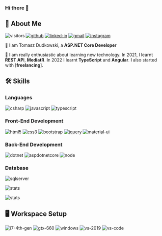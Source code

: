 ### Hi there 👋

<!--
**tomaszdudkowski/tomaszdudkowski** is a ✨ _special_ ✨ repository because its `README.md` (this file) appears on your GitHub profile.

Here are some ideas to get you started:

- 🔭 I’m currently working on ...
- 🌱 I’m currently learning ...
- 👯 I’m looking to collaborate on ...
- 🤔 I’m looking for help with ...
- 💬 Ask me about ...
- 📫 How to reach me: ...
- 😄 Pronouns: ...
- ⚡ Fun fact: ...
-->

## 🚀 About Me
![visitors](https://visitor-badge.glitch.me/badge?page_id=tomaszdudkowski)
[![github](https://img.shields.io/badge/GitHub-100000?style=for-the-badge&logo=github&logoColor=white)](https://github.com/tomaszdudkowski)
[![linked-in](https://img.shields.io/badge/Linked_In-0077B5?style=for-the-badge&logo=LinkedIn&logoColor=white)](https://www.linkedin.com/in/tomasz-dudkowski-630736b2/)
[![gmail](https://img.shields.io/badge/Gmail-D14836?style=for-the-badge&logo=Gmail&logoColor=white)](mailto:tomaszszd@gmail.com)
[![instagram](https://img.shields.io/badge/Instagram-E4405F?style=for-the-badge&logo=instagram&logoColor=white)](https://www.instagram.com/dudkowski.photography/)

🔭 I am Tomasz Dudkowski, a **ASP.NET Core Developer**

🌱 I am really enthusiastic about learning new technology. In 2021, I learnt **REST API**, **MediatR**. In 2022 I learnt **TypeScript** and **Angular**. I also started with [**freelancing**].

## 🛠️ Skills
### Languages

![csharp](https://img.shields.io/badge/C%23-239120?style=for-the-badge&logo=c-sharp&logoColor=white)
![javascript](https://img.shields.io/badge/JavaScript-323330?style=for-the-badge&logo=javascript&logoColor=F7DF1E)
![typescript](https://img.shields.io/badge/TypeScript-007ACC?style=for-the-badge&logo=typescript&logoColor=white)

### Front-End Development

![html5](https://img.shields.io/badge/HTML5-E34F26?style=for-the-badge&logo=html5&logoColor=white)
![css3](https://img.shields.io/badge/CSS3-1572B6?style=for-the-badge&logo=css3&logoColor=white)
![bootstrap](https://img.shields.io/badge/Bootstrap-563D7C?style=for-the-badge&logo=bootstrap&logoColor=white)
![jquery](https://img.shields.io/badge/jQuery-0769AD?style=for-the-badge&logo=jquery&logoColor=white)
![material-ui](https://img.shields.io/badge/Material_UI-0081CB?style=for-the-badge&logo=material-ui&logoColor=white)

### Back-End Development

![dotnet](https://img.shields.io/badge/.NET-5C2D91?style=for-the-badge&logo=.net&logoColor=white)
![aspdotnetcore](https://img.shields.io/badge/ASP.NET-5C2D91?style=for-the-badge&logo=asp.net&logoColor=white)
![node](https://img.shields.io/badge/Node.js-339933?style=for-the-badge&logo=node-dot-js&logoColor=white)

### Database

![sqlserver](https://img.shields.io/badge/Microsoft_SQL_Server-CC2927?style=for-the-badge&logo=microsoft-sql-server&logoColor=white)

![stats](https://github-readme-stats.vercel.app/api/top-langs/?username=tomaszdudkowski&theme=blue-green)

![stats](	https://github-readme-stats.vercel.app/api?username=tomaszdudkowski&theme=blue-green)

## 🖥️ Workspace Setup

![i7-4th-gen](https://img.shields.io/badge/Intel-Core_i7_4th-0071C5?style=for-the-badge&logo=intel&logoColor=white)
![gtx-660](https://img.shields.io/badge/NVIDIA-GTX_660-76B900?style=for-the-badge&logo=nvidia&logoColor=white)
![windows](https://img.shields.io/badge/Windows_10-0078D6?style=for-the-badge&logo=windows&logoColor=white)
![vs-2019](https://img.shields.io/badge/Visual_Studio-2019-007ACC?style=for-the-badge&logo=Visual-Studio&logoColor=white)
![vs-code](https://img.shields.io/badge/Visual_Studio-Code-007ACC?style=for-the-badge&logo=Visual-Studio-Code&logoColor=white)
